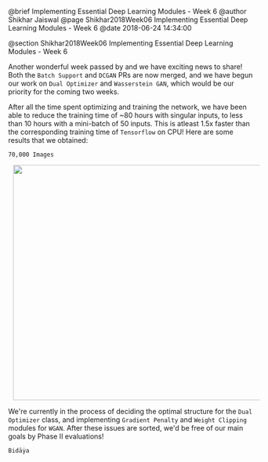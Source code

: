 @brief Implementing Essential Deep Learning Modules - Week 6
@author Shikhar Jaiswal
@page Shikhar2018Week06 Implementing Essential Deep Learning Modules - Week 6
@date 2018-06-24 14:34:00

@section Shikhar2018Week06 Implementing Essential Deep Learning Modules - Week 6

Another wonderful week passed by and we have exciting news to share! Both the `Batch Support` and `DCGAN` PRs are now merged, and we have begun our work on `Dual Optimizer` and `Wasserstein GAN`, which would be our priority for the coming two weeks.

After all the time spent optimizing and training the network, we have been able to reduce the training time of ~80 hours with singular inputs, to less than 10 hours with a mini-batch of 50 inputs. This is atleast 1.5x faster than the corresponding training time of `Tensorflow` on CPU! Here are some results that we obtained:

`70,000 Images`
<p>
<img src = "images/mnist_gan_full.png" width = "640" height = "480" hspace = "10"/>
</p>

We're currently in the process of deciding the optimal structure for the `Dual Optimizer` class, and implementing `Gradient Penalty` and `Weight Clipping` modules for `WGAN`. After these issues are sorted, we'd be free of our main goals by Phase II evaluations!

`Bidāẏa`
